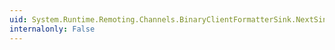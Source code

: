 ```yaml
---
uid: System.Runtime.Remoting.Channels.BinaryClientFormatterSink.NextSink
internalonly: False
---
```

